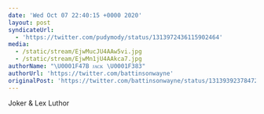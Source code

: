```yaml
---
date: 'Wed Oct 07 22:40:15 +0000 2020'
layout: post
syndicateUrl:
  - 'https://twitter.com/pudymody/status/1313972436115902464'
media:
  - /static/stream/EjwMucJU4AAw5vi.jpg
  - /static/stream/EjwMn1jU4AAkca7.jpg
authorName: "\U0001F47B ᴊᴀᴄᴋ \U0001F383"
authorUrl: 'https://twitter.com/battinsonwayne'
originalPost: 'https://twitter.com/battinsonwayne/status/1313939237847224320'
---
```

Joker &amp; Lex Luthor 